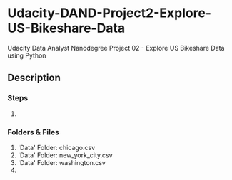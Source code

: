 # Udacity-DAND-Project2-Explore-US-Bikeshare-Data
Udacity Data Analyst Nanodegree Project 02 - Explore US Bikeshare Data using Python

## Description


### Steps
1.

### Folders & Files
1. 'Data' Folder: chicago.csv
2. 'Data' Folder: new_york_city.csv
3. 'Data' Folder: washington.csv
4.
